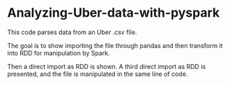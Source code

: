 # Analyzing-Uber-data-with-pyspark
This code parses data from an Uber .csv file.

The goal is to show importing the file through pandas and then transform it into RDD for manipulation by Spark.

Then a direct import as RDD is shown. A third direct import as RDD is presented, and the file is manipulated in the same line of code.
